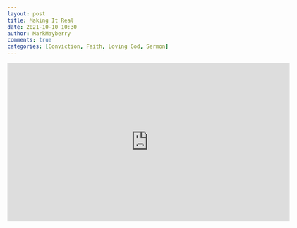 ```yaml
---
layout: post
title: Making It Real
date: 2021-10-10 10:30
author: MarkMayberry
comments: true
categories: [Conviction, Faith, Loving God, Sermon]
---
```

<p><iframe src="https://player.vimeo.com/video/630955002?h=2a65e3ffe9&amp;title=0&amp;byline=0" width="640" height="360" frameborder="0" allowfullscreen=""></iframe></p>
